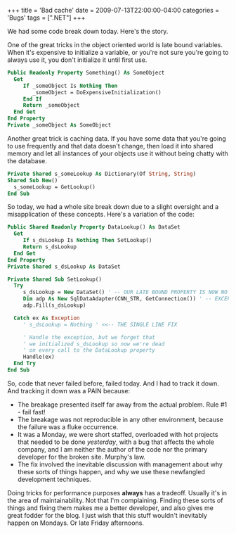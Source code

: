 +++
title = 'Bad cache'
date = 2009-07-13T22:00:00-04:00
categories = 'Bugs'
tags = [".NET"]
+++

We had some code break down today. Here's the story.

One of the great tricks in the object oriented world is late bound variables. When it's expensive to initialize a variable, or you're not sure you're going to always use it, you don't initialize it until first use.

```vb
Public Readonly Property Something() As SomeObject
  Get
     If _someObject Is Nothing Then
        _someObject = DoExpensiveInitialization()
     End If
     Return _someObject
  End Get
End Property
Private _someObject As SomeObject
```

Another great trick is caching data. If you have some data that you're going to use frequently and that data doesn't change, then load it into shared memory and let all instances of your objects use it without being chatty with the database.

```vb
Private Shared s_someLookup As Dictionary(Of String, String)
Shared Sub New()
  s_someLookup = GetLookup()
End Sub
```

So today, we had a whole site break down due to a slight oversight and a misapplication of these concepts. Here's a variation of the code:

```vb
Public Shared Readonly Property DataLookup() As DataSet
  Get
     If s_dsLookup Is Nothing Then SetLookup()
     Return s_dsLookup
  End Get
End Property
Private Shared s_dsLookup As DataSet

Private Shared Sub SetLookup()
  Try
     s_dsLookup = New DataSet() ' -- OUR LATE BOUND PROPERTY IS NOW NO LONGER NULL!!!
     Dim adp As New SqlDataAdapter(CNN_STR, GetConnection()) ' -- EXCEPTION THROWN
     adp.Fill(s_dsLookup)

  Catch ex As Exception
     ' s_dsLookup = Nothing ' <<-- THE SINGLE LINE FIX

     ' Handle the exception, but we forget that
     ' we initialized s_dsLookup so now we're dead
     ' on every call to the DataLookup property
     Handle(ex)
  End Try
End Sub
```

So, code that never failed before, failed today. And I had to track it down. And tracking it down was a PAIN because:
- The breakage presented itself far away from the actual problem. Rule #1 - fail fast!
- The breakage was not reproducible in any other environment, because the failure was a fluke occurrence.
- It was a Monday, we were short staffed, overloaded with hot projects that needed to be done _yesterday_, with a bug that affects the whole company, and I am neither the author of the code nor the primary developer for the broken site. Murphy's law.
- The fix involved the inevitable discussion with management about why these sorts of things happen, and why we use these newfangled development techniques.

Doing tricks for performance purposes **always** has a tradeoff. Usually it's in the area of maintainability. Not that I'm complaining. Finding these sorts of things and fixing them makes me a better developer, and also gives me great fodder for the blog. I just wish that this stuff wouldn't inevitably happen on Mondays. Or late Friday afternoons.
